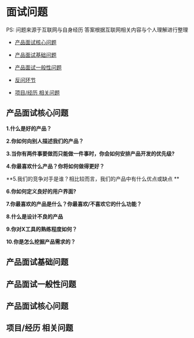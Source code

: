 # 面试问题

PS: 问题来源于互联网与自身经历
    答案根据互联网相关内容与个人理解进行整理
    
- [产品面试核心问题](#main)

- [产品面试基础问题](#Basic)

- [产品面试一般性问题](#General)

- [反问环节](#Questions )

- [项目/经历 相关问题](#experiences)

<a name="main"></a>

## 产品面试核心问题

**1.什么是好的产品？**

**2.你如何向别人描述我们的产品？**

**3.当你有两件事要做而只能做一件事时，你会如何安排产品开发的优先级?**

**4.你最喜欢什么产品？你将如何做得更好？**

**5.我们的竞争对手是谁？相比较而言，我们的产品中有什么优点或缺点 **

**6.你如何定义良好的用户界面?**

**7.你最喜欢的产品是什么？你最喜欢/不喜欢它的什么功能？**

**8.什么是设计不良的产品**

**9.你对X工具的熟练程度如何？**

**10.你是怎么挖掘产品需求的？**

<a name="Basic"></a>

## 产品面试基础问题


<a name="General"></a>

## 产品面试一般性问题


<a name="Questions"></a>

## 产品面试核心问题


<a name="experiences"></a>

## 项目/经历 相关问题
